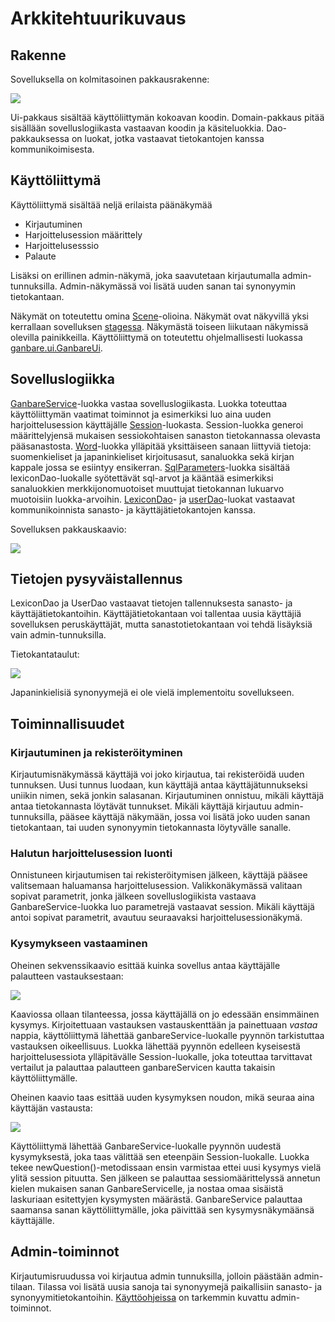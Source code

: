 # Arkkitehtuurikuvaus

## Rakenne
Sovelluksella on kolmitasoinen pakkausrakenne: 

<img src="https://raw.githubusercontent.com/Mieskalmari/ot-harjoitustyo/master/dokumentaatio/kuvat/pakkausrakenne.jpg">

Ui-pakkaus sisältää käyttöliittymän kokoavan koodin. Domain-pakkaus pitää sisällään sovelluslogiikasta vastaavan koodin ja käsiteluokkia. Dao-pakkauksessa on luokat, jotka vastaavat tietokantojen kanssa kommunikoimisesta. 

## Käyttöliittymä

Käyttöliittymä sisältää neljä erilaista päänäkymää
 - Kirjautuminen
 - Harjoittelusession määrittely
 - Harjoittelusesssio
 - Palaute

 Lisäksi on erillinen admin-näkymä, joka saavutetaan kirjautumalla admin-tunnuksilla. Admin-näkymässä voi lisätä uuden sanan tai synonyymin tietokantaan. 

Näkymät on toteutettu omina [Scene](https://docs.oracle.com/javase/8/javafx/api/javafx/scene/Scene.html)-olioina. Näkymät ovat näkyvillä yksi kerrallaan sovelluksen [stagessa](https://docs.oracle.com/javase/8/javafx/api/javafx/stage/Stage.html). Näkymästä toiseen liikutaan näkymissä olevilla painikkeilla. Käyttöliittymä on toteutettu ohjelmallisesti luokassa [ganbare.ui.GanbareUi](https://github.com/Mieskalmari/ot-harjoitustyo/blob/master/ganbare_sanastotreeni/src/main/java/ganbare/ui/GanbareUi.java).



## Sovelluslogiikka
[GanbareService](https://github.com/Mieskalmari/ot-harjoitustyo/blob/master/ganbare_sanastotreeni/src/main/java/ganbare/domain/GanbareService.java)-luokka vastaa sovelluslogiikasta. Luokka toteuttaa käyttöliittymän vaatimat toiminnot ja esimerkiksi luo aina uuden harjoittelusession käyttäjälle [Session](https://github.com/Mieskalmari/ot-harjoitustyo/blob/master/ganbare_sanastotreeni/src/main/java/ganbare/domain/Session.java)-luokasta. Session-luokka generoi määrittelyjensä mukaisen sessiokohtaisen sanaston tietokannassa olevasta pääsanastosta. [Word](https://github.com/Mieskalmari/ot-harjoitustyo/blob/master/ganbare_sanastotreeni/src/main/java/ganbare/domain/Word.java)-luokka ylläpitää yksittäiseen sanaan liittyviä tietoja: suomenkieliset ja japaninkieliset kirjoitusasut, sanaluokka sekä kirjan kappale jossa se esiintyy ensikerran. [SqlParameters](https://github.com/Mieskalmari/ot-harjoitustyo/blob/master/ganbare_sanastotreeni/src/main/java/ganbare/domain/SqlParameters.java)-luokka sisältää lexiconDao-luokalle syötettävät sql-arvot ja kääntää esimerkiksi sanaluokkien merkkijonomuotoiset muuttujat tietokannan lukuarvo muotoisiin luokka-arvoihin. [LexiconDao](https://github.com/Mieskalmari/ot-harjoitustyo/blob/master/ganbare_sanastotreeni/src/main/java/ganbare/dao/LexiconDao.java)- ja [userDao](https://github.com/Mieskalmari/ot-harjoitustyo/blob/master/ganbare_sanastotreeni/src/main/java/ganbare/domain/UserDao.java)-luokat vastaavat kommunikoinnista sanasto- ja käyttäjätietokantojen kanssa.

Sovelluksen pakkauskaavio:

<img src="https://raw.githubusercontent.com/Mieskalmari/ot-harjoitustyo/master/dokumentaatio/kuvat/pakkauskaavio.jpg">


## Tietojen pysyväistallennus
LexiconDao ja UserDao vastaavat tietojen tallennuksesta sanasto- ja käyttäjätietokantoihin. Käyttäjätietokantaan voi tallentaa uusia käyttäjiä sovelluksen peruskäyttäjät, mutta sanastotietokantaan voi tehdä lisäyksiä vain admin-tunnuksilla.

Tietokantataulut:

<img src="https://raw.githubusercontent.com/Mieskalmari/ot-harjoitustyo/master/dokumentaatio/kuvat/tietokantakaavio.png">

Japaninkielisiä synonyymejä ei ole vielä implementoitu sovellukseen.


## Toiminnallisuudet

### Kirjautuminen ja rekisteröityminen
Kirjautumisnäkymässä käyttäjä voi joko kirjautua, tai rekisteröidä uuden tunnuksen. Uusi tunnus luodaan, kun käyttäjä antaa käyttäjätunnukseksi uniikin nimen, sekä jonkin salasanan. Kirjautuminen onnistuu, mikäli käyttäjä antaa tietokannasta löytävät tunnukset. Mikäli käyttäjä kirjautuu admin-tunnuksilla, pääsee käyttäjä näkymään, jossa voi lisätä joko uuden sanan tietokantaan, tai uuden synonyymin tietokannasta löytyvälle sanalle.

### Halutun harjoittelusession luonti
Onnistuneen kirjautumisen tai rekisteröitymisen jälkeen, käyttäjä pääsee valitsemaan haluamansa harjoittelusession. Valikkonäkymässä valitaan sopivat parametrit, jonka jälkeen sovelluslogiikista vastaava GanbareService-luokka luo parametrejä vastaavat session. Mikäli käyttäjä antoi sopivat parametrit, avautuu seuraavaksi harjoittelusessionäkymä. 

### Kysymykseen vastaaminen

Oheinen sekvenssikaavio esittää kuinka sovellus antaa käyttäjälle palautteen vastauksestaan:  

<img src="https://raw.githubusercontent.com/Mieskalmari/ot-harjoitustyo/master/dokumentaatio/kuvat/vastaaminen.png">

Kaaviossa ollaan tilanteessa, jossa käyttäjällä on jo edessään ensimmäinen kysymys. Kirjoitettuaan vastauksen vastauskenttään ja painettuaan _vastaa_ nappia, käyttöliittymä lähettää ganbareService-luokalle pyynnön tarkistuttaa vastauksen oikeellisuus. Luokka lähettää pyynnön edelleen kyseisestä harjoittelusessiota ylläpitävälle Session-luokalle, joka toteuttaa tarvittavat vertailut ja palauttaa palautteen ganbareServicen kautta takaisin käyttöliittymälle.

Oheinen kaavio taas esittää uuden kysymyksen noudon, mikä seuraa aina käyttäjän vastausta: 

<img src="https://raw.githubusercontent.com/Mieskalmari/ot-harjoitustyo/master/dokumentaatio/kuvat/uudenkysymyksennouto.png">

Käyttöliittymä lähettää GanbareService-luokalle pyynnön uudestä kysymyksestä, joka taas välittää sen eteenpäin Session-luokalle. Luokka tekee newQuestion()-metodissaan ensin varmistaa ettei uusi kysymys vielä ylitä session pituutta. Sen jälkeen se palauttaa sessiomäärittelyssä annetun kielen mukaisen sanan GanbareServicelle, ja nostaa omaa sisäistä laskuriaan esitettyjen kysymysten määrästä. GanbareService palauttaa saamansa sanan käyttöliittymälle, joka päivittää sen kysymysnäkymäänsä käyttäjälle.

## Admin-toiminnot

Kirjautumisruudussa voi kirjautua admin tunnuksilla, jolloin päästään admin-tilaan. Tilassa voi lisätä uusia sanoja tai synonyymejä paikallisiin sanasto- ja synonyymitietokantoihin. [Käyttöohjeissa](https://github.com/Mieskalmari/ot-harjoitustyo/blob/master/dokumentaatio/kayttoohje.md) on tarkemmin kuvattu admin-toiminnot.